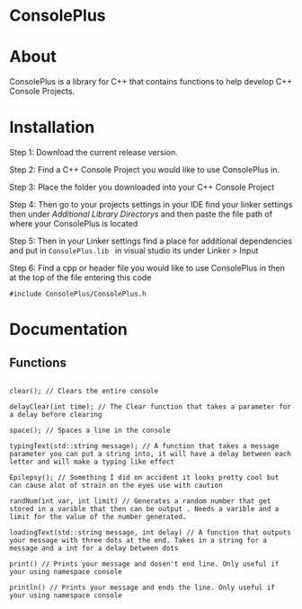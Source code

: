 # ConsolePlus

<h1>About</h1>

ConsolePlus is a library for C++ that contains functions to help develop C++ Console Projects.

<h1> Installation </h1>

Step 1: Download the current release version.

Step 2: Find a C++ Console Project you would like to use ConsolePlus in.

Step 3: Place the folder you downloaded into your C++ Console Project

Step 4: Then go to your projects settings in your IDE find your linker settings then under *Additional Library Directorys* and then paste the file path of where your ConsolePlus is located

Step 5: Then in your Linker settings find a place for additional dependencies and put in ```ConsolePlus.lib ``` in visual studio its under Linker > Input

Step 6: Find a cpp or header file you would like to use ConsolePlus in then at the top of the file entering this code

``` #include ConsolePlus/ConsolePlus.h ```
                                



<h1> Documentation </h1>

<h2> Functions </h2>

```

clear(); // Clears the entire console

delayClear(int time); // The Clear function that takes a parameter for a delay before clearing

space(); // Spaces a line in the console

typingText(std::string message); // A function that takes a message parameter you can put a string into, it will have a delay between each letter and will make a typing like effect

Epilepsy(); // Something I did on accident it looks pretty cool but can cause alot of strain on the eyes use with caution

randNum(int var, int limit) // Generates a random number that get stored in a varible that then can be output . Needs a varible and a limit for the value of the number generated. 

loadingText(std::string message, int delay) // A function that outputs your message with three dots at the end. Takes in a string for a message and a int for a delay between dots

print() // Prints your message and dosen't end line. Only useful if your using namespace console

println() // Prints your message and ends the line. Only useful if your using namespace console

```
